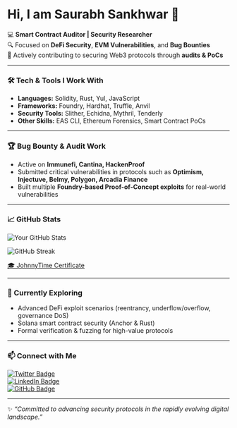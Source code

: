 # Hi, I am Saurabh Sankhwar 👋  

💻 **Smart Contract Auditor | Security Researcher**  
🔍 Focused on **DeFi Security**, **EVM Vulnerabilities**, and **Bug Bounties**  
🚀 Actively contributing to securing Web3 protocols through **audits & PoCs**  

---

### 🛠 Tech & Tools I Work With
- **Languages:** Solidity, Rust, Yul, JavaScript  
- **Frameworks:** Foundry, Hardhat, Truffle, Anvil  
- **Security Tools:** Slither, Echidna, Mythril, Tenderly
- **Other Skills:** EAS CLI, Ethereum Forensics, Smart Contract PoCs  

---

### 🏆 Bug Bounty & Audit Work
- Active on **Immunefi, Cantina, HackenProof**  
- Submitted critical vulnerabilities in protocols such as **Optimism, Injectuve, Belmy, Polygon, Arcadia Finance**  
- Built multiple **Foundry-based Proof-of-Concept exploits** for real-world vulnerabilities  


---

### 📈 GitHub Stats
![Your GitHub Stats](https://github-readme-stats.vercel.app/api?username=sau0004s&show_icons=true&theme=dark)

![GitHub Streak](https://streak-stats.demolab.com?user=sau0004s&theme=dark)

[🎓 JohnnyTime Certificate](https://johnnytime.xyz/sch-certificate/?id=614e2cc5fc86000cf5d8dcd9386659c6e0bc10ae38431f5b0fce6c365d3400ee)

---

### 🌱 Currently Exploring
- Advanced DeFi exploit scenarios (reentrancy, underflow/overflow, governance DoS)  
- Solana smart contract security (Anchor & Rust)  
- Formal verification & fuzzing for high-value protocols  

---

### 📫 Connect with Me
[![Twitter Badge](https://img.shields.io/badge/Twitter-@SankSaurabh-blue?style=flat&logo=twitter)](https://x.com/SankSaurabh)  
[![LinkedIn Badge](https://img.shields.io/badge/LinkedIn-Saurabh%20Sankhwar-blue?style=flat&logo=linkedin)](https://www.linkedin.com/in/saurabh-sankhwar-695821140/)  
[![GitHub Badge](https://img.shields.io/badge/GitHub-Saurabh--Sankhwar-black?style=flat&logo=github)](https://github.com/Sau0004s)  

---
✨ *“Committed to advancing security protocols in the rapidly evolving digital landscape.”*  
